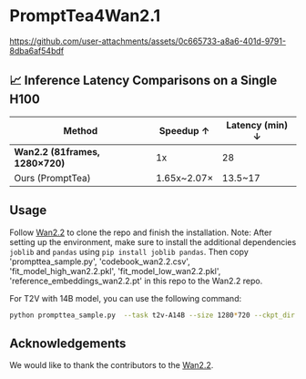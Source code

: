 <!-- ## **PromptTea4Wan2.1** -->
# PromptTea4Wan2.1

https://github.com/user-attachments/assets/0c665733-a8a6-401d-9791-8dba6af54bdf

## 📈 Inference Latency Comparisons on a Single H100

| Method | Speedup ↑ | Latency (min) ↓ |
| --- | --- | --- |
| **Wan2.2 (81frames, 1280×720)** |  1x | 28 |
| Ours (PromptTea) | 1.65x~2.07× | 13.5~17 |


## Usage

Follow [Wan2.2](https://github.com/Wan-Video/Wan2.2) to clone the repo and finish the installation. Note: After setting up the environment, make sure to install the additional dependencies `joblib` and `pandas` using `pip install joblib pandas`. Then copy 'prompttea_sample.py', 'codebook_wan2.2.csv', 'fit_model_high_wan2.2.pkl', 'fit_model_low_wan2.2.pkl', 'reference_embeddings_wan2.2.pt' in this repo to the Wan2.2 repo.

For T2V with 14B model, you can use the following command:

```bash
python prompttea_sample.py  --task t2v-A14B --size 1280*720 --ckpt_dir ./Wan2.2-T2V-A14B --offload_model True --convert_model_dtype --prompt "Two anthropomorphic cats in comfy boxing gear and bright gloves fight intensely on a spotlighted stage." --use_pca
```

## Acknowledgements

We would like to thank the contributors to the [Wan2.2](https://github.com/Wan-Video/Wan2.2).